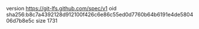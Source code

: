 version https://git-lfs.github.com/spec/v1
oid sha256:b8c7a4392128d912100f426c6e86c55ed0d7760b64b6191e4de580406d7b8e5c
size 1731
